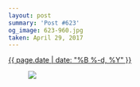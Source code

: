 ```yaml
---
layout: post
summary: 'Post #623'
og_image: 623-960.jpg
taken: April 29, 2017
---
```


<div class="post">
 <time>
  <a href="/623">
   {{ page.date | date: "%B %-d, %Y" }}
  </a>
 </time>
 <a href="/623">
  <figure data-taken="4/29/2017">
   <img sizes="(min-width: 700px) 50vw, calc(100vw - 2rem)" src="{{ site.assets_url }}/623-480.jpg" srcset="{{ site.assets_url }}/623-240.jpg 240w, {{ site.assets_url }}/623-480.jpg 480w, {{ site.assets_url }}/623-720.jpg 720w, {{ site.assets_url }}/623-960.jpg 960w"/>
  </figure>
 </a>
</div>
